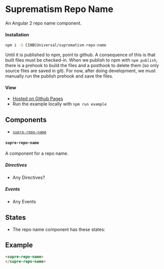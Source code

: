 # Suprematism Repo Name

An Angular 2 repo name component.


#### Installation
```bash
npm i -S CINBCUniversal/suprematism-repo-name
```
Until it is published to npm, point to github. A consequence of this is that
built files must be checked-in. When we publish to npm with `npm publish`,
there is a prehook to build the files and a posthook to delete them
(so only source files are saved in git). For now, after doing development,
we must manually run the publish prehook and save the files.


#### View
- [Hosted on Github Pages](https://cinbcuniversal.github.io/suprematism-repo-name/)
- Run the example locally with `npm run example`


## Components
- [`supre-repo-name`](#supre-repo-name)

#### <a id="supre-repo-name"></a> `supre-repo-name`
A component for a repo name.

##### Directives
- Any Directives?

##### Events
- Any Events


## States
- The repo name component has these states:


## Example
```html
<supre-repo-name>
</supre-repo-name>
```
